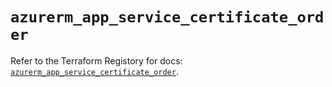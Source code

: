 # `azurerm_app_service_certificate_order`

Refer to the Terraform Registory for docs: [`azurerm_app_service_certificate_order`](https://www.terraform.io/docs/providers/azurerm/r/app_service_certificate_order).
